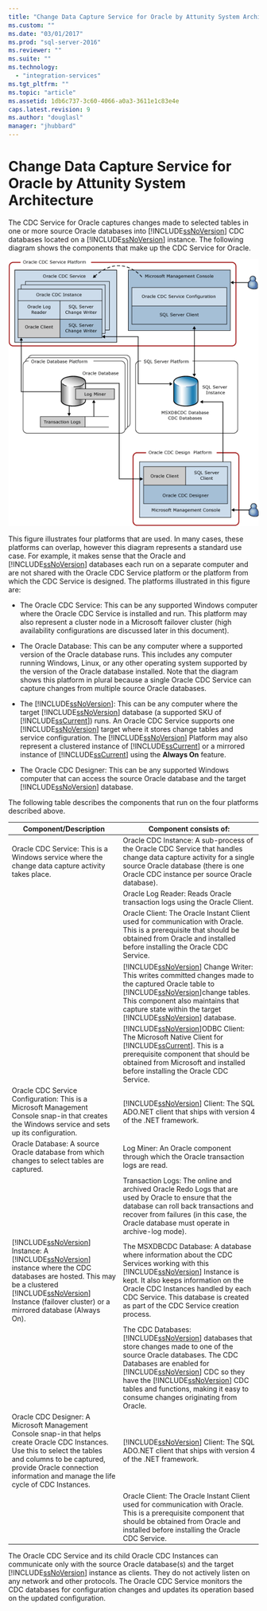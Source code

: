 ```yaml
---
title: "Change Data Capture Service for Oracle by Attunity System Architecture | Microsoft Docs"
ms.custom: ""
ms.date: "03/01/2017"
ms.prod: "sql-server-2016"
ms.reviewer: ""
ms.suite: ""
ms.technology: 
  - "integration-services"
ms.tgt_pltfrm: ""
ms.topic: "article"
ms.assetid: 1db6c737-3c60-4066-a0a3-3611e1c83e4e
caps.latest.revision: 9
ms.author: "douglasl"
manager: "jhubbard"
---
```

# Change Data Capture Service for Oracle by Attunity System Architecture
  The CDC Service for Oracle captures changes made to selected tables in one or more source Oracle databases into [!INCLUDE[ssNoVersion](../../advanced-analytics/r-services/includes/ssnoversion-md.md)] CDC databases located on a [!INCLUDE[ssNoVersion](../../advanced-analytics/r-services/includes/ssnoversion-md.md)] instance. The following diagram shows the components that make up the CDC Service for Oracle.  
  
 ![Service Architecture](../../integration-services/change-data-capture/media/service-architecture.gif "Service Architecture")  
  
 This figure illustrates four platforms that are used. In many cases, these platforms can overlap, however this diagram represents a standard use case. For example, it makes sense that the Oracle and [!INCLUDE[ssNoVersion](../../advanced-analytics/r-services/includes/ssnoversion-md.md)] databases each run on a separate computer and are not shared with the Oracle CDC Service platform or the platform from which the CDC Service is designed. The platforms illustrated in this figure are:  
  
-   The Oracle CDC Service: This can be any supported Windows computer where the Oracle CDC Service is installed and run. This platform may also represent a cluster node in a Microsoft failover cluster (high availability configurations are discussed later in this document).  
  
-   The Oracle Database: This can be any computer where a supported version of the Oracle database runs. This includes any computer running Windows, Linux, or any other operating system supported by the version of the Oracle database installed. Note that the diagram shows this platform in plural because a single Oracle CDC Service can capture changes from multiple source Oracle databases.  
  
-   The [!INCLUDE[ssNoVersion](../../advanced-analytics/r-services/includes/ssnoversion-md.md)]: This can be any computer where the target [!INCLUDE[ssNoVersion](../../advanced-analytics/r-services/includes/ssnoversion-md.md)] database (a supported SKU of [!INCLUDE[ssCurrent](../../advanced-analytics/r-services/includes/sscurrent-md.md)]) runs. An Oracle CDC Service supports one [!INCLUDE[ssNoVersion](../../advanced-analytics/r-services/includes/ssnoversion-md.md)] target where it stores change tables and service configuration. The [!INCLUDE[ssNoVersion](../../advanced-analytics/r-services/includes/ssnoversion-md.md)] Platform may also represent a clustered instance of [!INCLUDE[ssCurrent](../../advanced-analytics/r-services/includes/sscurrent-md.md)] or a mirrored instance of [!INCLUDE[ssCurrent](../../advanced-analytics/r-services/includes/sscurrent-md.md)] using the **Always On** feature.  
  
-   The Oracle CDC Designer: This can be any supported Windows computer that can access the source Oracle database and the target [!INCLUDE[ssNoVersion](../../advanced-analytics/r-services/includes/ssnoversion-md.md)] database.  
  
 The following table describes the components that run on the four platforms described above.  
  
|Component/Description|Component consists of:|  
|----------------------------|----------------------------|  
|Oracle CDC Service: This is a Windows service where the change data capture activity takes place.|Oracle CDC Instance: A sub-process of the Oracle CDC Service that handles change data capture activity for a single source Oracle database (there is one Oracle CDC instance per source Oracle database).|  
||Oracle Log Reader: Reads Oracle transaction logs using the Oracle Client.|  
||Oracle Client: The Oracle Instant Client used for communication with Oracle. This is a prerequisite that should be obtained from Oracle and installed before installing the Oracle CDC Service.|  
||[!INCLUDE[ssNoVersion](../../advanced-analytics/r-services/includes/ssnoversion-md.md)] Change Writer: This writes committed changes made to the captured Oracle table to [!INCLUDE[ssNoVersion](../../advanced-analytics/r-services/includes/ssnoversion-md.md)]change tables. This component also maintains that capture state within the target [!INCLUDE[ssNoVersion](../../advanced-analytics/r-services/includes/ssnoversion-md.md)] database.|  
||[!INCLUDE[ssNoVersion](../../advanced-analytics/r-services/includes/ssnoversion-md.md)]ODBC Client: The Microsoft Native Client for [!INCLUDE[ssCurrent](../../advanced-analytics/r-services/includes/sscurrent-md.md)]. This is a prerequisite component that should be obtained from Microsoft and installed before installing the Oracle CDC Service.|  
|Oracle CDC Service Configuration: This is a Microsoft Management Console snap-in that creates the Windows service and sets up its configuration.|[!INCLUDE[ssNoVersion](../../advanced-analytics/r-services/includes/ssnoversion-md.md)] Client: The SQL ADO.NET client that ships with version 4 of the .NET framework.|  
|Oracle Database: A source Oracle database from which changes to select tables are captured.|Log Miner: An Oracle component through which the Oracle transaction logs are read.|  
||Transaction Logs: The online and archived Oracle Redo Logs that are used by Oracle to ensure that the database can roll back transactions and recover from failures (in this case, the Oracle database must operate in archive-log mode).|  
|[!INCLUDE[ssNoVersion](../../advanced-analytics/r-services/includes/ssnoversion-md.md)] Instance: A [!INCLUDE[ssNoVersion](../../advanced-analytics/r-services/includes/ssnoversion-md.md)] instance where the CDC databases are hosted. This may be a clustered [!INCLUDE[ssNoVersion](../../advanced-analytics/r-services/includes/ssnoversion-md.md)] Instance (failover cluster) or a mirrored database (Always On).|The MSXDBCDC Database: A database where information about the CDC Services working with this [!INCLUDE[ssNoVersion](../../advanced-analytics/r-services/includes/ssnoversion-md.md)] Instance is kept. It also keeps information on the Oracle CDC Instances handled by each CDC Service. This database is created as part of the CDC Service creation process.|  
||The CDC Databases: [!INCLUDE[ssNoVersion](../../advanced-analytics/r-services/includes/ssnoversion-md.md)] databases that store changes made to one of the source Oracle databases. The CDC Databases are enabled for [!INCLUDE[ssNoVersion](../../advanced-analytics/r-services/includes/ssnoversion-md.md)] CDC so they have the [!INCLUDE[ssNoVersion](../../advanced-analytics/r-services/includes/ssnoversion-md.md)] CDC tables and functions, making it easy to consume changes originating from Oracle.|  
|Oracle CDC Designer: A Microsoft Management Console snap-in that helps create Oracle CDC Instances. Use this to select the tables and columns to be captured, provide Oracle connection information and manage the life cycle of CDC Instances.|[!INCLUDE[ssNoVersion](../../advanced-analytics/r-services/includes/ssnoversion-md.md)] Client: The SQL ADO.NET client that ships with version 4 of the .NET framework.|  
||Oracle Client: The Oracle Instant Client used for communication with Oracle. This is a prerequisite component that should be obtained from Oracle and installed before installing the Oracle CDC Service.|  
  
 The Oracle CDC Service and its child Oracle CDC Instances can communicate only with the source Oracle database(s) and the target [!INCLUDE[ssNoVersion](../../advanced-analytics/r-services/includes/ssnoversion-md.md)] instance as clients. They do not actively listen on any network and other protocols. The Oracle CDC Service monitors the CDC databases for configuration changes and updates its operation based on the updated configuration.  
  
  